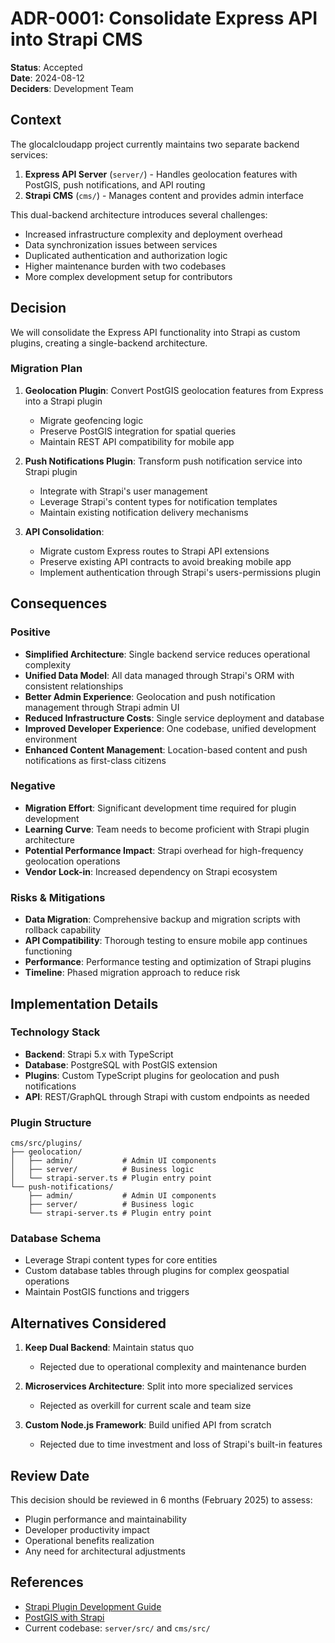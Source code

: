 # ADR-0001: Consolidate Express API into Strapi CMS

**Status**: Accepted  
**Date**: 2024-08-12  
**Deciders**: Development Team  

## Context

The glocalcloudapp project currently maintains two separate backend services:

1. **Express API Server** (`server/`) - Handles geolocation features with PostGIS, push notifications, and API routing
2. **Strapi CMS** (`cms/`) - Manages content and provides admin interface

This dual-backend architecture introduces several challenges:
- Increased infrastructure complexity and deployment overhead
- Data synchronization issues between services
- Duplicated authentication and authorization logic
- Higher maintenance burden with two codebases
- More complex development setup for contributors

## Decision

We will consolidate the Express API functionality into Strapi as custom plugins, creating a single-backend architecture.

### Migration Plan

1. **Geolocation Plugin**: Convert PostGIS geolocation features from Express into a Strapi plugin
   - Migrate geofencing logic
   - Preserve PostGIS integration for spatial queries
   - Maintain REST API compatibility for mobile app

2. **Push Notifications Plugin**: Transform push notification service into Strapi plugin
   - Integrate with Strapi's user management
   - Leverage Strapi's content types for notification templates
   - Maintain existing notification delivery mechanisms

3. **API Consolidation**: 
   - Migrate custom Express routes to Strapi API extensions
   - Preserve existing API contracts to avoid breaking mobile app
   - Implement authentication through Strapi's users-permissions plugin

## Consequences

### Positive
- **Simplified Architecture**: Single backend service reduces operational complexity
- **Unified Data Model**: All data managed through Strapi's ORM with consistent relationships
- **Better Admin Experience**: Geolocation and push notification management through Strapi admin UI
- **Reduced Infrastructure Costs**: Single service deployment and database
- **Improved Developer Experience**: One codebase, unified development environment
- **Enhanced Content Management**: Location-based content and push notifications as first-class citizens

### Negative
- **Migration Effort**: Significant development time required for plugin development
- **Learning Curve**: Team needs to become proficient with Strapi plugin architecture
- **Potential Performance Impact**: Strapi overhead for high-frequency geolocation operations
- **Vendor Lock-in**: Increased dependency on Strapi ecosystem

### Risks & Mitigations
- **Data Migration**: Comprehensive backup and migration scripts with rollback capability
- **API Compatibility**: Thorough testing to ensure mobile app continues functioning
- **Performance**: Performance testing and optimization of Strapi plugins
- **Timeline**: Phased migration approach to reduce risk

## Implementation Details

### Technology Stack
- **Backend**: Strapi 5.x with TypeScript
- **Database**: PostgreSQL with PostGIS extension
- **Plugins**: Custom TypeScript plugins for geolocation and push notifications
- **API**: REST/GraphQL through Strapi with custom endpoints as needed

### Plugin Structure
```
cms/src/plugins/
├── geolocation/
│   ├── admin/           # Admin UI components
│   ├── server/          # Business logic
│   └── strapi-server.ts # Plugin entry point
└── push-notifications/
    ├── admin/           # Admin UI components  
    ├── server/          # Business logic
    └── strapi-server.ts # Plugin entry point
```

### Database Schema
- Leverage Strapi content types for core entities
- Custom database tables through plugins for complex geospatial operations
- Maintain PostGIS functions and triggers

## Alternatives Considered

1. **Keep Dual Backend**: Maintain status quo
   - Rejected due to operational complexity and maintenance burden

2. **Microservices Architecture**: Split into more specialized services
   - Rejected as overkill for current scale and team size

3. **Custom Node.js Framework**: Build unified API from scratch
   - Rejected due to time investment and loss of Strapi's built-in features

## Review Date

This decision should be reviewed in 6 months (February 2025) to assess:
- Plugin performance and maintainability
- Developer productivity impact
- Operational benefits realization
- Any need for architectural adjustments

## References

- [Strapi Plugin Development Guide](https://docs.strapi.io/dev-docs/plugins-development)
- [PostGIS with Strapi](https://docs.strapi.io/dev-docs/database)
- Current codebase: `server/src/` and `cms/src/`